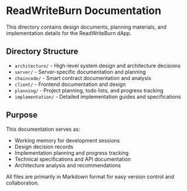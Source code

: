 # ReadWriteBurn Documentation

This directory contains design documents, planning materials, and implementation details for the ReadWriteBurn dApp.

## Directory Structure

- `architecture/` - High-level system design and architecture decisions
- `server/` - Server-specific documentation and planning
- `chaincode/` - Smart contract documentation and analysis
- `client/` - Frontend documentation and design
- `planning/` - Project planning, todo lists, and progress tracking
- `implementation/` - Detailed implementation guides and specifications

## Purpose

This documentation serves as:
- Working memory for development sessions
- Design decision records
- Implementation planning and progress tracking
- Technical specifications and API documentation
- Architecture analysis and recommendations

All files are primarily in Markdown format for easy version control and collaboration.
